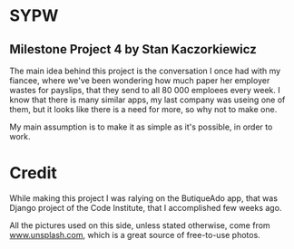 # SYPW
## Milestone Project 4 by Stan Kaczorkiewicz

The main idea behind this project is the conversation I once had with my
fiancee, where we've been wondering how much paper her employer wastes for
payslips, that they send to all 80 000 emploees every week.
I know that there is many similar apps, my last company was useing one of them,
but it looks like there is a need for more, so why not to make one.

My main assumption is to make it as simple as it's possible, in order to work.

# Credit

While making this project I was ralying on the ButiqueAdo app, that was Django project of the Code Institute, that I accomplished few weeks ago.

All the pictures used on this side, unless stated otherwise, come from
www.unsplash.com, which is a great source of free-to-use photos.

